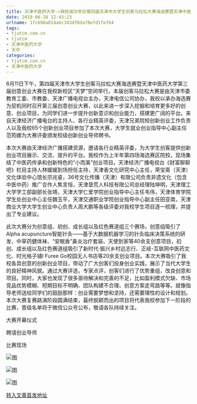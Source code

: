 ```yaml
---
title: 天津中医药大学->我校成功举办第四届天津市大学生创客马拉松大赛海选赛暨天津中医药大学第三届创意创业大赛 | tjutcm.com.cn
date: 2019-06-28 12:43:23
urlname: 1fc698a814abc343df8da70efd1fe764
tags: 
- tjutcm.com.cn
- tjutcm
- 天津中医药大学
- 天中
categories:
- tjutcm.com.cn
- 天津中医药大学
---
```



6月11日下午，第四届天津市大学生创客马拉松大赛海选赛暨天津中医药大学第三届创意创业大赛在我校新校区“天梦”空间举行。本届创客马拉松大赛是由天津市委教育工委、市教委、天津广播电视台主办，天津电信公司协办，我校以承办海选赛为契机同时召开第三届创意创业大赛，以此来进一步深入挖掘和培育更多好的创意、创业项目，为同学们进一步提升创新意识和创业能力，搭建更广阔的平台。来自天津经济广播电台的主持人、各行业精英评委，天津兄弟院校创新创业工作负责人以及我校65个创新创业项目参加了本次大赛，大学生就业创业指导中心副主任范筠娜为大赛评委颁发校级创新创业导师聘书。

本次大赛由天津经济广播搭建资源，邀请各行业精英评委，为大学生创客提供创新创业项目展示、交流、提升的平台。我校作为上半年第四场海选赛区院校，现场集结了中医药传承和创新特色的“小而美”创业项目。天津经济广播电视台《财富聊聊吧》栏目主持人林媛媛到场担任主持，天津香文化研究中心主任，荣宝斋（天津）文化体验中心馆长宗兆睿，36号文化传播（天津）有限公司负责非遗文化（包含中医中药）推广合作人焦言恒，天津垦荒人科技有限公司总经理陆坤明，天津理工大学学工部副部长张靖，天津大学仁爱学院创业指导中心主任韦伟，天津体育学院学生处创业中心主任魏玉平，天津交通职业学院创业指导中心副主任田亚南，天津商业大学大学生创业中心负责人周大鹏等各级评委对我校学生项目逐一梳理，并提出了专业建议。

此次大赛分为创意组、初创、成长组以及红色赛道组三个赛场，创意组吸引了Alpha acupuncture智能针灸——基于大数据机器学习的针灸临床决策系统的研发、中草药健体袜、“安眠香”鼻炎治疗套装、天使到家等40余支创意项目，初创、成长组以及红色赛道组吸引了新时代·振兴乡村远志行、正岐-互联网中医药文化、时光格子铺I Furee Go校园无人书店等20余支创业项目。本次大赛吸引了我校各具创意的创新创业项目，带动了广大创客们投身创业实践，展示了当代大学生的良好精神风貌。通过大赛评选，专家点评，创客们进行了优势重组，改良创意和项目。同时，大家也发现了很多亟待解决和完善的不足，比如盈利模式欠缺、市场竞品优势模糊、短期目标不明确、团队构建不合理、创意方案走弯路等等。就像指导老师送给同学们的鼓励那样：创业需要梦想和坚持，还需要理性的设计和规划。本次大赛复赛路演阶段圆满结束，最终脱颖而出的项目将代表我校参加下一阶段的比赛，晋级名单将于微信公众号公布，敬请各队持续关注。

大赛开幕仪式

聘请创业导师

比赛现场



![图](http://news13.tjutcm.edu.cn/__local/0/85/FB/BD92E55291A20C021EB8B3C8195_6E688064_1523C.jpg)

![图](http://news13.tjutcm.edu.cn/__local/0/51/8C/A87EB433AF694C2C237CF0370CC_08B84FAC_144F2.jpg)

![图](http://news13.tjutcm.edu.cn/__local/D/57/46/82389E9F8B52BDE313D710D2FC5_A2850A97_135FC.jpg)

[转入文章首发地址](http://news13.tjutcm.edu.cn/info/1526/13348.htm)